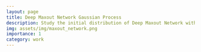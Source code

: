 ```yaml
---
layout: page
title: Deep Maxout Network Gaussian Process
description: Study the initial distribution of Deep Maxout Network with inifinite width
img: assets/img/maxout_network.png
importance: 1
category: work
---
```

